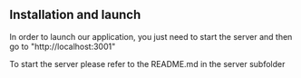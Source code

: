 ## Installation and launch

In order to launch our application, you just need to start the server and then go to "http://localhost:3001"

To start the server please refer to the README.md in the server subfolder
